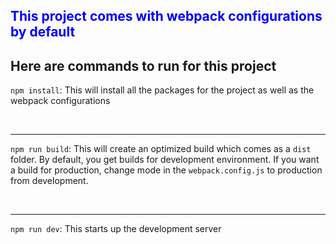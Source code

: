 <h2 style="color: blue">This project comes with webpack configurations by default</h2>

## Here are commands to run for this project

`npm install`: This will install all the packages for the project as well as the webpack configurations

<br/>
<hr/>

`npm run build`: This will create an optimized build which comes as a `dist` folder. By default, you get builds for development environment. If you want a build for production, change mode in the `webpack.config.js` to production from development.

<br/>
<hr/>

`npm run dev`: This starts up the development server
